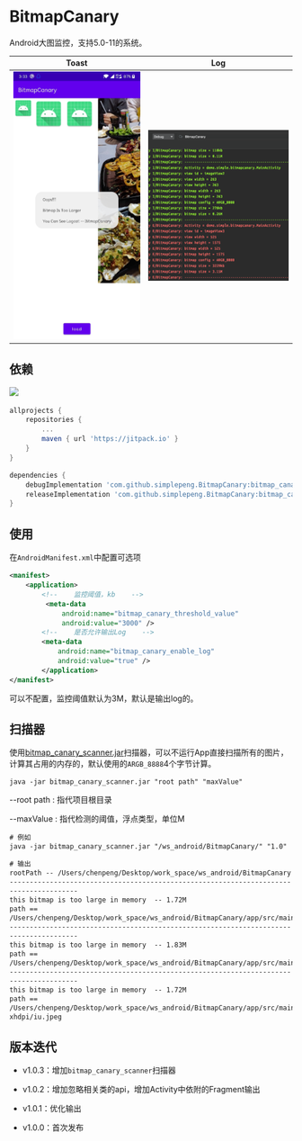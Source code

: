 # BitmapCanary

Android大图监控，支持5.0-11的系统。

| Toast                     | Log                    |
| ------------------------- | ---------------------- |
| ![](files/img_toast.jpeg) | ![](files/img_log.png) |

## 依赖

[![](https://jitpack.io/v/simplepeng/BitmapCanary.svg)](https://jitpack.io/#simplepeng/BitmapCanary)

```groovy
allprojects {
	repositories {
		...
		maven { url 'https://jitpack.io' }
	}
}
```

```groovy
dependencies {
	debugImplementation 'com.github.simplepeng.BitmapCanary:bitmap_canary:v1.0.2'
	releaseImplementation 'com.github.simplepeng.BitmapCanary:bitmap_canary_no_op:v1.0.2'
}
```

## 使用

在`AndroidManifest.xml`中配置可选项

```xml
<manifest>
    <application>
        <!--    监控阈值，kb    -->
         <meta-data
             android:name="bitmap_canary_threshold_value"
             android:value="3000" />
        <!--    是否允许输出Log    -->
        <meta-data
            android:name="bitmap_canary_enable_log"
            android:value="true" />
        </application>
</manifest>
```

可以不配置，监控阈值默认为3M，默认是输出log的。

## 扫描器

使用[bitmap_canary_scanner.jar](/bitmap_canary_scanner/libs/)扫描器，可以不运行App直接扫描所有的图片，计算其占用的内存的，默认使用的`ARGB_8888`4个字节计算。

```shell
java -jar bitmap_canary_scanner.jar "root path" "maxValue"
```

--root path : 指代项目根目录

--maxValue : 指代检测的阈值，浮点类型，单位M

```shell
# 例如
java -jar bitmap_canary_scanner.jar "/ws_android/BitmapCanary/" "1.0"
```

```shell
# 输出
rootPath -- /Users/chenpeng/Desktop/work_space/ws_android/BitmapCanary
---------------------------------------------------------------------------------------
this bitmap is too large in memory  -- 1.72M
path == /Users/chenpeng/Desktop/work_space/ws_android/BitmapCanary/app/src/main/res/drawable/iu_webp.webp
---------------------------------------------------------------------------------------
this bitmap is too large in memory  -- 1.83M
path == /Users/chenpeng/Desktop/work_space/ws_android/BitmapCanary/app/src/main/res/drawable/img_gif.gif
---------------------------------------------------------------------------------------
this bitmap is too large in memory  -- 1.72M
path == /Users/chenpeng/Desktop/work_space/ws_android/BitmapCanary/app/src/main/res/drawable-xhdpi/iu.jpeg
```

## 版本迭代

* v1.0.3：增加`bitmap_canary_scanner`扫描器

* v1.0.2：增加忽略相关类的api，增加Activity中依附的Fragment输出

* v1.0.1：优化输出

* v1.0.0：首次发布
